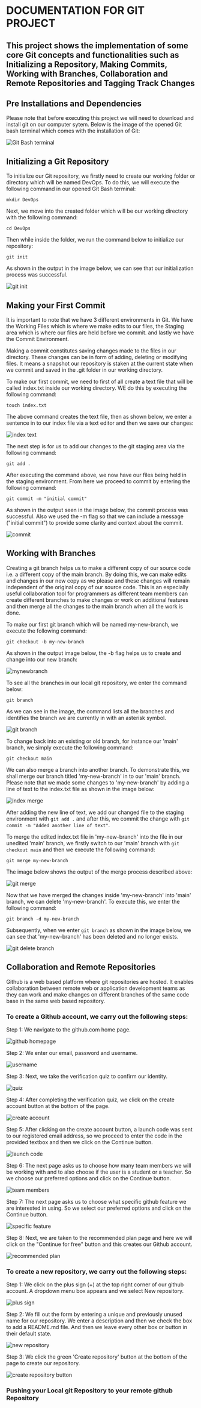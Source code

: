 # DOCUMENTATION FOR GIT PROJECT

## This project shows the implementation of some core Git concepts and functionalities such as Initializing a Repository, Making Commits, Working with Branches, Collaboration and Remote Repositories and Tagging Track Changes

## Pre Installations and Dependencies

Please note that before executing this project we will need to download and install git on our computer sytem. Below is the image of the opened Git bash terminal which comes with the installation of Git:

![Git Bash terminal](https://github.com/QBDev0ps/DevOps-Cloud-projects/assets/140855364/fbe0d0a9-d743-4c2d-858c-506a44cc9ae9)

## Initializing a Git Repository

To initialize our Git repository, we firstly need to create our working folder or directory which will be named DevOps. To do this, we will execute the following command in our opened Git Bash terminal:

`mkdir DevOps`

Next, we move into the created folder which will be our working directory with the following command:

`cd DevOps`

Then while inside the folder, we run the command below to initialize our repository:

`git init`

As shown in the output in the image below, we can see that our initialization process was successful.

![git init](https://github.com/QBDev0ps/DevOps-Cloud-projects/assets/140855364/3b0787b0-5496-42c7-9eb0-b2ea2000abe3)


## Making your First Commit

It is important to note that we have 3 different environments in Git. We have the Working Files which is where we make edits to our files, the Staging area which is where our files are held before we commit. and lastly we have the Commit Environment.

Making a commit constitutes saving changes made to the files in our directory. These changes can be in form of adding, deleting or modifying files. It means a snapshot our repository is staken at the current state when we commit and saved in the .git folder in our working directory.

To make our first commit, we need to first of all create a text file that will be called index.txt inside our working directory. WE do this by executing the following command: 

`touch index.txt`

The above command creates the text file, then as shown below, we enter a sentence in to our index file via a text editor and then we save our changes:

![index text](https://github.com/QBDev0ps/DevOps-Cloud-projects/assets/140855364/fd33fff7-c606-404b-8508-584d40e5cb43)

The next step is for us to add our changes to the git staging area via the following command:

`git add .`

After executing the command above, we now have our files being held in the staging environment. From here we proceed to commit by entering the following command:

`git commit -m "initial commit"`

As shown in the output seen in the image below, the commit process was successful. Also we used the -m flag so that we can include a message ("initial commit") to provide some clarity and context about the commit.

![commit](https://github.com/QBDev0ps/DevOps-Cloud-projects/assets/140855364/2d4d8d59-07d7-4965-8d5b-b688acb1beb7)


## Working with Branches

Creating a git branch helps us to make a different copy of our source code i.e. a different copy of the main branch. By doing this, we can make edits and changes in our new copy as we please and these changes will remain independent of the original copy of our source code. This is an especially useful collaboration tool for programmers as different team members can create different branches to make changes or work on additional features and then merge all the changes to the main branch when all the work is done.

To make our first git branch which will be named my-new-branch, we execute the following command: 

`git checkout -b my-new-branch`

As shown in the output image below, the -b flag helps us to create and change into our new branch:

![mynewbranch](https://github.com/QBDev0ps/DevOps-Cloud-projects/assets/140855364/973db837-9384-46c6-bb33-4ef7bbba4042)

To see all the branches in our local git repository, we enter the command below:

`git branch`

As we can see in the image, the command lists all the branches and identifies the branch we are currently in with an asterisk symbol.

![git branch](https://github.com/QBDev0ps/DevOps-Cloud-projects/assets/140855364/ab00b3cf-0275-417a-a47f-80f0504a25d5)

To change back into an existing or old branch, for instance our 'main' branch, we simply execute the following command:

`git checkout main`

We can also merge a branch into another branch. To demonstrate this, we shall merge our branch titled 'my-new-branch' in to our 'main' branch. Please note that we made some changes to 'my-new-branch' by adding a line of text to the index.txt file as shown in the image below:

![index merge](https://github.com/QBDev0ps/DevOps-Cloud-projects/assets/140855364/063f54dd-0cf0-4a45-912f-da2720289280)

After adding the new line of text, we add our changed file to the staging environment with `git add .` and after this, we commit the change with `git commit -m "Added another line of text"`. 

To merge the edited index.txt file in 'my-new-branch' into the file in our unedited 'main' branch, we firstly switch to our 'main' branch with `git checkout main`  and then we execute the following command:

`git merge my-new-branch`

The image below shows the output of the merge process described above:

![git merge](https://github.com/QBDev0ps/DevOps-Cloud-projects/assets/140855364/21a81f5d-20ae-488e-bedb-20ffb0847358)

Now that we have merged the changes inside 'my-new-branch' into 'main' branch,  we can delete 'my-new-branch'. To execute this, we enter the following command:

`git branch -d my-new-branch`

Subsequently, when we enter `git branch` as shown in the image below, we can see that 'my-new-branch' has been deleted and no longer exists.

![git delete branch](https://github.com/QBDev0ps/DevOps-Cloud-projects/assets/140855364/de16ab50-a4b7-4d1f-8b9b-e7309511d25f)


## Collaboration and Remote Repositories

Github is a web based platform where git repositories are hosted. It enables collaboration between remote web or application development teams as they can work and make changes on different branches of the same code base in the same web based repository.

### To create a Github account, we carry out the following steps:

Step 1: We navigate to the github.com home page.

![github homepage](https://github.com/QBDev0ps/DevOps-Cloud-projects/assets/140855364/89ac088f-3f80-4e16-86a4-e43524290765)

Step 2: We enter our email, password and username.

![username](https://github.com/QBDev0ps/DevOps-Cloud-projects/assets/140855364/ecf6271a-1e1c-4928-9ea4-5193e01cb3f4)

Step 3: Next, we take the verification quiz to confirm our identity.

![quiz](https://github.com/QBDev0ps/DevOps-Cloud-projects/assets/140855364/17b2e2f8-1b09-478f-a48a-3263486424c8)

Step 4: After completing the verification quiz, we click on the create account button at the bottom of the page.

![create account](https://github.com/QBDev0ps/DevOps-Cloud-projects/assets/140855364/eee36f5d-44ff-48e4-a78d-ebf457915e37)

Step 5: After clicking on the create account button, a launch code was sent to our registered email address, so we proceed to enter the code in the provided textbox and then we click on the Continue button.

![launch code](https://github.com/QBDev0ps/DevOps-Cloud-projects/assets/140855364/6d148a55-c164-4067-845b-626778823dbc)

Step 6: The next page asks us to choose how many team members we will be working with and to also choose if the user is a student or a teacher. So we choose our preferred options and click on the Continue button.

![team members](https://github.com/QBDev0ps/DevOps-Cloud-projects/assets/140855364/399aa079-c16f-4c84-84d6-b4759dfebd1a)

Step 7: The next page asks us to choose what specific github feature we are interested in using. So we select our preferred options and click on the Continue button.

![specific feature](https://github.com/QBDev0ps/DevOps-Cloud-projects/assets/140855364/71220a5d-91d1-4946-ad46-a63b88292cb0)

Step 8: Next, we are taken to the recommended plan page and here we will click on the "Continue for free" button and this creates our Github account.

![recommended plan](https://github.com/QBDev0ps/DevOps-Cloud-projects/assets/140855364/27f4a2f5-2a5a-43eb-a649-742154eaf379)

### To create a new repository, we carry out the following steps:

Step 1: We click on the plus sign (+) at the top right corner of our github account. A dropdown menu box appears and we select New repository.

![plus sign](https://github.com/QBDev0ps/DevOps-Cloud-projects/assets/140855364/b8fdf5ae-6f7a-4396-9bbc-aadaea9bfd2d)

Step 2: We fill out the form by entering a unique and previously unused name for our repository. We enter a description and then we check the box to add a README.md file. And then we leave every other box or button in their default state.

![new repository](https://github.com/QBDev0ps/DevOps-Cloud-projects/assets/140855364/084013f0-a0ce-4320-adb7-0d569b76e835)

Step 3: We click the green 'Create repository' button at the bottom of the page to create our repository.

![create repository button](https://github.com/QBDev0ps/DevOps-Cloud-projects/assets/140855364/2672317f-6cac-4411-ac17-319f512e2e10)

### Pushing your Local git Repository to your remote github Repository

